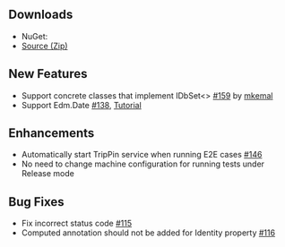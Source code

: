 ## Downloads

 - NuGet: 
 - [Source (Zip)](https://github.com/OData/RESTier/archive/0.4.0-rc.zip)

## New Features

 - Support concrete classes that implement IDbSet<> [#159](https://github.com/OData/RESTier/issues/159) by [mkemal](https://github.com/mkemal)
 - Support Edm.Date [#138](https://github.com/OData/RESTier/issues/138), [Tutorial](http://odata.github.io/RESTier/#03-04-Date)

## Enhancements

 - Automatically start TripPin service when running E2E cases [#146](https://github.com/OData/RESTier/issues/146)
 - No need to change machine configuration for running tests under Release mode

## Bug Fixes

 - Fix incorrect status code [#115](https://github.com/OData/RESTier/issues/115)
 - Computed annotation should not be added for Identity property [#116](https://github.com/OData/RESTier/issues/116)